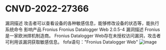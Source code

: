 # CNVD-2022-27366
漏洞描述
攻击者可以查看设备的各种敏感信息，能够修改设备的状态等，能执行系统命令
影响产品 	Fronius Fronius Datalogger Web 2.0.5-4 
漏洞描述 	Fronius是一家欧洲焊机制造商。 Fronius Datalogger Web存在未授权访问漏洞，攻击者可利用该漏洞获取敏感信息。
fofa语句："Fronius Datalogger Web"
![image](https://github.com/MY0723/CNVD-2022-27366-/assets/74171727/66800f0f-5e59-4dbd-a7b3-c406cb63b798)
